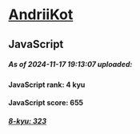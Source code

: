 # [AndriiKot](https://www.codewars.com/users/AndriiKot) 
## JavaScript

##### As of 2024-11-17 19:13:07 uploaded:

#### JavaScript rank: 4 kyu

#### JavaScript score: 655

##### [8-kyu: 323](https://github.com/AndriiKot/JavaScript__CodeWars/tree/main/kyu-8)

